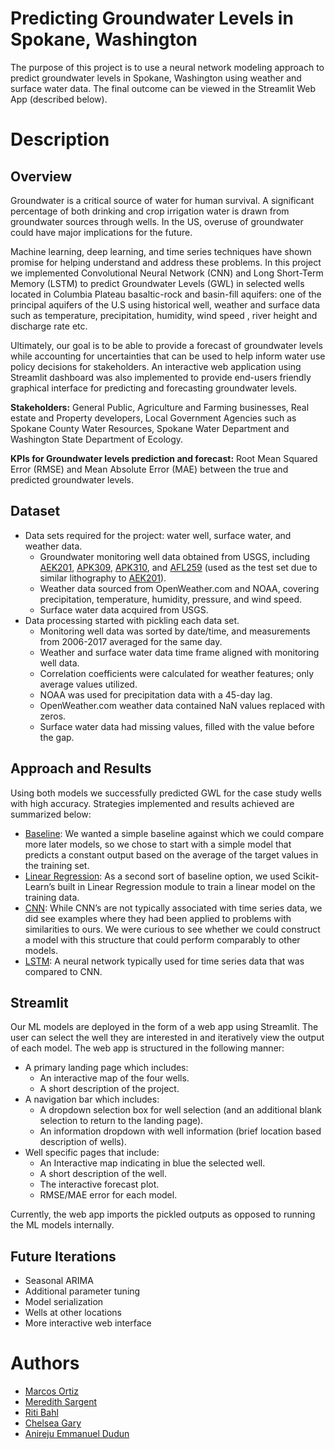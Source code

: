 # **Predicting Groundwater Levels in Spokane, Washington**

The purpose of this project is to use a neural network modeling approach to predict groundwater levels in Spokane, Washington using weather and surface water data. The final outcome can be viewed in the Streamlit Web App (described below).

# **Description**

## **Overview**

Groundwater is a critical source of water for human survival. A significant percentage of both drinking and crop irrigation water is drawn from groundwater sources through wells. In the US, overuse of groundwater could have major implications for the future.

Machine learning, deep learning, and time series techniques have shown promise for helping understand and address these problems. In this project  we implemented Convolutional Neural Network (CNN) and Long Short-Term Memory (LSTM) to predict Groundwater Levels (GWL) in selected wells located in Columbia Plateau basaltic-rock and basin-fill aquifers: one of the principal aquifers of the U.S  using  historical well, weather and surface data such as  temperature, precipitation,  humidity, wind speed , river height and discharge rate etc.

Ultimately, our goal is to be able to provide a forecast of groundwater levels while accounting for uncertainties that can be used to help inform water use policy decisions for stakeholders. An interactive web application using Streamlit dashboard was also implemented to provide end-users friendly graphical interface for predicting and forecasting groundwater levels.

**Stakeholders:** General Public, Agriculture and Farming businesses, Real estate and Property developers, Local Government Agencies such as Spokane County Water Resources, Spokane Water Department and Washington State Department of Ecology.

**KPIs for Groundwater levels prediction and forecast:** Root Mean Squared Error (RMSE) and Mean Absolute Error (MAE) between the true and predicted groundwater levels.

## **Dataset**

* Data sets required for the project: water well, surface water, and weather data.
  * Groundwater monitoring well data obtained from USGS, including [AEK201](https://cida.usgs.gov/ngwmn/provider/WAECY/site/100018881/), [APK309](https://cida.usgs.gov/ngwmn/provider/WAECY/site/100080103/), [APK310](https://cida.usgs.gov/ngwmn/provider/WAECY/site/100080102/), and [AFL259](https://cida.usgs.gov/ngwmn/provider/WAECY/site/100079507/) (used as the test set due to similar lithography to [AEK201](https://cida.usgs.gov/ngwmn/provider/WAECY/site/100018881/)).
  * Weather data sourced from OpenWeather.com and NOAA, covering precipitation, temperature, humidity, pressure, and wind speed.
  * Surface water data acquired from USGS.
* Data processing started with pickling each data set.
  * Monitoring well data was sorted by date/time, and measurements from 2006-2017 averaged for the same day.
  * Weather and surface water data time frame aligned with monitoring well data.
  * Correlation coefficients were calculated for weather features; only average values utilized.
  * NOAA was used for precipitation data with a 45-day lag.
  * OpenWeather.com weather data contained NaN values replaced with zeros.
  * Surface water data had missing values, filled with the value before the gap.

## **Approach and Results**

Using both models we successfully predicted GWL for the case study wells with high accuracy. Strategies implemented and results achieved are summarized below:
* [Baseline](https://github.com/meresar/erdos_groundwater/blob/main/models/Model_Demo_Baseline.ipynb): We wanted a simple baseline against which we could compare more later models, so we chose to start with a simple model that predicts a constant output based on the average of the target values in the training set.
* [Linear Regression](https://github.com/meresar/erdos_groundwater/blob/main/models/Model_Demo_LinearRegression.ipynb): As a second sort of baseline option, we used Scikit-Learn’s built in Linear Regression module to train a linear model on the training data.
* [CNN](https://github.com/meresar/erdos_groundwater/blob/main/models/Model_Demo_CNN.ipynb): While CNN’s are not typically associated with time series data, we did see examples where they had been applied to problems with similarities to ours. We were curious to see whether we could construct a model with this structure that could perform comparably to other models.
* [LSTM](https://github.com/meresar/erdos_groundwater/blob/main/models/Model_Demo_LSTM.ipynb): A neural network typically used for time series data that was compared to CNN.

## **Streamlit**

Our ML models are deployed in the form of a web app using Streamlit. The user can select the well they are interested in and iteratively view the output of each model. The web app is structured in the following manner:
* A primary landing page which includes:
  * An interactive map of the four wells.
  * A short description of the project.
* A navigation bar which includes:
  * A dropdown selection box for well selection (and an additional blank selection to return to the landing page).
  * An information dropdown with well information (brief location based description of wells).
* Well specific pages that include:
  * An Interactive map indicating in blue the selected well.
  * A short description of the well.
  * The interactive forecast plot.
  * RMSE/MAE error for each model.
 
Currently, the web app imports the pickled outputs as opposed to running the ML models internally.

## **Future Iterations**
* Seasonal ARIMA
* Additional parameter tuning
* Model serialization
* Wells at other locations
* More interactive web interface

# **Authors**
* [Marcos Ortiz](https://www.linkedin.com/in/passpassthemath/)
* [Meredith Sargent](https://www.linkedin.com/in/meresar/)
* [Riti Bahl](https://www.linkedin.com/in/ritibahl/)
* [Chelsea Gary](https://www.linkedin.com/in/chelseargary/)
* [Anireju Emmanuel Dudun](https://www.linkedin.com/in/anireju-emmanuel-dudun-78359153/)
